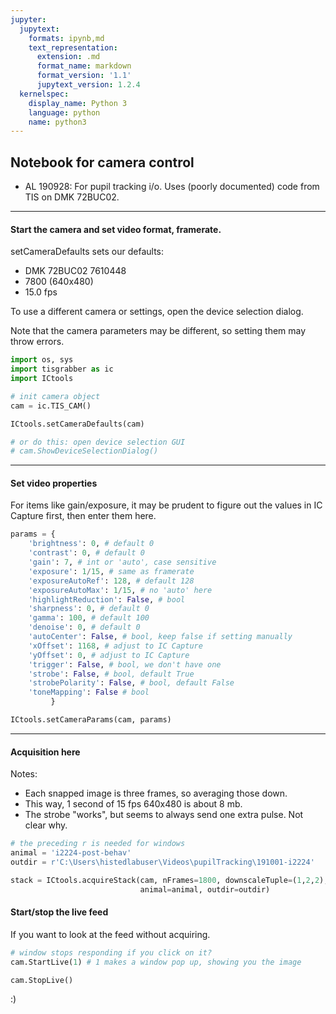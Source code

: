 ```yaml
---
jupyter:
  jupytext:
    formats: ipynb,md
    text_representation:
      extension: .md
      format_name: markdown
      format_version: '1.1'
      jupytext_version: 1.2.4
  kernelspec:
    display_name: Python 3
    language: python
    name: python3
---
```


## Notebook for camera control
- AL 190928: For pupil tracking i/o. Uses (poorly documented) code from TIS on DMK 72BUC02.


----
#### Start the camera and set video format, framerate.

setCameraDefaults sets our defaults:
- DMK 72BUC02 7610448
- 7800 (640x480)
- 15.0 fps

To use a different camera or settings, open the device selection dialog.

Note that the camera parameters may be different, so setting them may throw errors.

```python
import os, sys
import tisgrabber as ic
import ICtools

# init camera object
cam = ic.TIS_CAM()

ICtools.setCameraDefaults(cam)

# or do this: open device selection GUI
# cam.ShowDeviceSelectionDialog()
```

----
#### Set video properties

For items like gain/exposure, it may be prudent to figure out the values in IC Capture first, then enter them here.

```python
params = {
    'brightness': 0, # default 0
    'contrast': 0, # default 0
    'gain': 7, # int or 'auto', case sensitive
    'exposure': 1/15, # same as framerate
    'exposureAutoRef': 128, # default 128
    'exposureAutoMax': 1/15, # no 'auto' here
    'highlightReduction': False, # bool
    'sharpness': 0, # default 0
    'gamma': 100, # default 100
    'denoise': 0, # default 0
    'autoCenter': False, # bool, keep false if setting manually
    'xOffset': 1168, # adjust to IC Capture
    'yOffset': 0, # adjust to IC Capture
    'trigger': False, # bool, we don't have one
    'strobe': False, # bool, default True
    'strobePolarity': False, # bool, default False
    'toneMapping': False # bool
         }

ICtools.setCameraParams(cam, params)
```

----
#### Acquisition here

Notes:
- Each snapped image is three frames, so averaging those down.
- This way, 1 second of 15 fps 640x480 is about 8 mb.
- The strobe "works", but seems to always send one extra pulse. Not clear why.

```python
# the preceding r is needed for windows
animal = 'i2224-post-behav'
outdir = r'C:\Users\histedlabuser\Videos\pupilTracking\191001-i2224'

stack = ICtools.acquireStack(cam, nFrames=1800, downscaleTuple=(1,2,2), 
                             animal=animal, outdir=outdir)
```

#### Start/stop the live feed
If you want to look at the feed without acquiring.

```python
# window stops responding if you click on it?
cam.StartLive(1) # 1 makes a window pop up, showing you the image
```

```python
cam.StopLive()
```

:)
